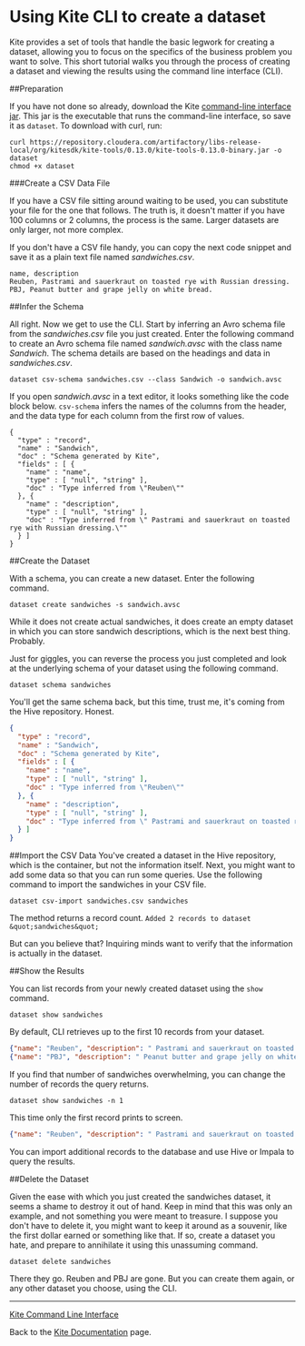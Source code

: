# Using Kite CLI to create a dataset

Kite provides a set of tools that handle the basic legwork for creating a dataset, allowing you to focus on the specifics of the business problem you want to solve. This short tutorial walks you through the process of creating a dataset and viewing the results using the command line interface (CLI).

##Preparation

If you have not done so already, download the Kite [command-line interface jar](https://repository.cloudera.com/artifactory/libs-release-local/org/kitesdk/kite-tools/0.13.0/kite-tools-0.13.0-binary.jar). This jar is the executable that runs the command-line interface, so save it as `dataset`. To download with curl, run:

```
curl https://repository.cloudera.com/artifactory/libs-release-local/org/kitesdk/kite-tools/0.13.0/kite-tools-0.13.0-binary.jar -o dataset
chmod +x dataset
```

###Create a CSV Data File

If you have a CSV file sitting around waiting to be used, you can substitute your file for the one that follows. The truth is, it doesn&apos;t matter if you have 100 columns or 2 columns, the process is the same. Larger datasets are only larger, not more complex.

If you don&apos;t have a CSV file handy, you can copy the next code snippet and save it as a plain text file named *sandwiches.csv*.

```text
name, description
Reuben, Pastrami and sauerkraut on toasted rye with Russian dressing.
PBJ, Peanut butter and grape jelly on white bread.
```

##Infer the Schema

All right. Now we get to use the CLI. Start by inferring an Avro schema file from the *sandwiches.csv* file you just created. Enter the following command to create an Avro schema file named *sandwich.avsc* with the class name *Sandwich*. The schema details are based on the headings and data in *sandwiches.csv*.

`dataset csv-schema sandwiches.csv --class Sandwich -o sandwich.avsc`

If you open *sandwich.avsc* in a text editor, it looks something like the code block below. `csv-schema` infers the names of the columns from the header, and the data type for each column from the first row of values.

```
{
  "type" : "record",
  "name" : "Sandwich",
  "doc" : "Schema generated by Kite",
  "fields" : [ {
    "name" : "name",
    "type" : [ "null", "string" ],
    "doc" : "Type inferred from \"Reuben\""
  }, {
    "name" : "description",
    "type" : [ "null", "string" ],
    "doc" : "Type inferred from \" Pastrami and sauerkraut on toasted rye with Russian dressing.\""
  } ]
}
```

##Create the Dataset

With a schema, you can create a new dataset. Enter the following command.

`dataset create sandwiches -s sandwich.avsc`

While it does not create actual sandwiches, it does create an empty dataset in which you can store sandwich descriptions, which is the next best thing. Probably.

Just for giggles, you can reverse the process you just completed and look at the underlying schema of your dataset using the following command.

`dataset schema sandwiches`

You&apos;ll get the same schema back, but this time, trust me, it&apos;s coming from the Hive repository. Honest.

```json
{
  "type" : "record",
  "name" : "Sandwich",
  "doc" : "Schema generated by Kite",
  "fields" : [ {
    "name" : "name",
    "type" : [ "null", "string" ],
    "doc" : "Type inferred from \"Reuben\""
  }, {
    "name" : "description",
    "type" : [ "null", "string" ],
    "doc" : "Type inferred from \" Pastrami and sauerkraut on toasted rye with Russian dressing.\""
  } ]
}
```
##Import the CSV Data
You&apos;ve created a dataset in the Hive repository, which is the container, but not the information itself. Next, you might want to add some data so that you can run some queries. Use the following command to import the sandwiches in your CSV file.

`dataset csv-import sandwiches.csv sandwiches`

The method returns a record count. 
`Added 2 records to dataset &quot;sandwiches&quot;`

But can you believe that? Inquiring minds want to verify that the information is actually in the dataset.

##Show the Results

You can list records from your newly created dataset using the `show` command.

`dataset show sandwiches`

By default, CLI retrieves up to the first 10 records from your dataset.

```json
{"name": "Reuben", "description": " Pastrami and sauerkraut on toasted rye with Russian dressing."}
{"name": "PBJ", "description": " Peanut butter and grape jelly on white bread."}
```

If you find that number of sandwiches overwhelming, you can change the number of records the query returns.

`dataset show sandwiches -n 1`

This time only the first record prints to screen.

```json
{"name": "Reuben", "description": " Pastrami and sauerkraut on toasted rye with Russian dressing."}
```

You can import additional records to the database and use Hive or Impala to query the results.

##Delete the Dataset

Given the ease with which you just created the sandwiches dataset, it seems a shame to destroy it out of hand. Keep in mind that this was only an example, and not something you were meant to treasure. I suppose you don&apos;t have to delete it, you might want to keep it around as a souvenir, like the first dollar earned or something like that. If so, create a dataset you hate, and prepare to annihilate it using this unassuming command.

`dataset delete sandwiches`

There they go. Reuben and PBJ are gone. But you can create them again, or any other dataset you choose, using the CLI.

---

[Kite Command Line Interface](kitedatasetcli.html)

Back to the [Kite Documentation](overview.html) page.

